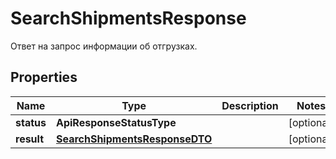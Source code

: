 

# SearchShipmentsResponse

Ответ на запрос информации об отгрузках.

## Properties

Name | Type | Description | Notes
------------ | ------------- | ------------- | -------------
**status** | **ApiResponseStatusType** |  |  [optional]
**result** | [**SearchShipmentsResponseDTO**](SearchShipmentsResponseDTO.md) |  |  [optional]



